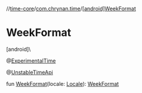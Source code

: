 //[time-core](../../index.md)/[com.chrynan.time](index.md)/[[android]WeekFormat]([android]-week-format.md)

# WeekFormat

[android]\

@[ExperimentalTime](https://kotlinlang.org/api/latest/jvm/stdlib/kotlin.time/-experimental-time/index.html)

@[UnstableTimeApi](../../../time-core/time-core/com.chrynan.time/-unstable-time-api/index.md)

fun [WeekFormat]([android]-week-format.md)(locale: [Locale](https://developer.android.com/reference/kotlin/java/util/Locale.html)): [WeekFormat](../../../time-core/time-core/com.chrynan.time/-week-format/index.md)
